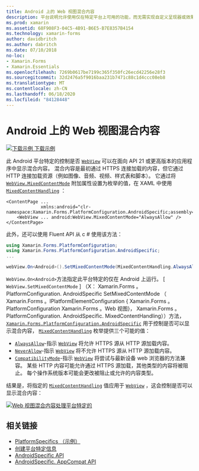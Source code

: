 ```yaml
---
title: Android 上的 Web 视图混合内容
description: 平台说明允许使用仅在特定平台上可用的功能，而无需实现自定义呈现器或效果。 本文介绍如何使用 Android 平台特定的，在面向 API 21 或更高版本的应用程序中显示 Web 视图中的混合内容。
ms.prod: xamarin
ms.assetid: 68F908F3-04C5-4B91-B6E5-B7E8357B4154
ms.technology: xamarin-forms
author: davidbritch
ms.author: dabritch
ms.date: 07/10/2018
no-loc:
- Xamarin.Forms
- Xamarin.Essentials
ms.openlocfilehash: 7269b0617be7199c365f350fc26ecd42256e28f3
ms.sourcegitcommit: 32d2476a5f9016baa231b7471c88c1d4ccc08eb8
ms.translationtype: MT
ms.contentlocale: zh-CN
ms.lasthandoff: 06/18/2020
ms.locfileid: "84128448"
---
```

# <a name="webview-mixed-content-on-android"></a>Android 上的 Web 视图混合内容

[![下载示例](~/media/shared/download.png) 下载示例](https://docs.microsoft.com/samples/xamarin/xamarin-forms-samples/userinterface-platformspecifics)

此 Android 平台特定的控制是否 [`WebView`](xref:Xamarin.Forms.WebView) 可以在面向 API 21 或更高版本的应用程序中显示混合内容。 混合内容是最初通过 HTTPS 连接加载的内容，但它通过 HTTP 连接加载资源（例如图像、音频、视频、样式表和脚本）。 它通过将 [`WebView.MixedContentMode`](xref:Xamarin.Forms.PlatformConfiguration.AndroidSpecific.WebView.MixedContentModeProperty) 附加属性设置为枚举的值，在 XAML 中使用 [`MixedContentHandling`](xref:Xamarin.Forms.PlatformConfiguration.AndroidSpecific.MixedContentHandling) ：

```xaml
<ContentPage ...
             xmlns:android="clr-namespace:Xamarin.Forms.PlatformConfiguration.AndroidSpecific;assembly=Xamarin.Forms.Core">
    <WebView ... android:WebView.MixedContentMode="AlwaysAllow" />
</ContentPage>
```

此外，还可以使用 Fluent API 从 c # 使用该方法：

```csharp
using Xamarin.Forms.PlatformConfiguration;
using Xamarin.Forms.PlatformConfiguration.AndroidSpecific;
...

webView.On<Android>().SetMixedContentMode(MixedContentHandling.AlwaysAllow);
```

`WebView.On<Android>`方法指定此平台特定的仅在 Android 上运行。 [ `WebView.SetMixedContentMode` ] （X： Xamarin.Forms 。PlatformConfiguration. AndroidSpecific SetMixedContentMode （ Xamarin.Forms 。IPlatformElementConfiguration { Xamarin.Forms 。PlatformConfiguration Xamarin.Forms 。Web 视图}， Xamarin.Forms 。PlatformConfiguration. AndroidSpecific. MixedContentHandling））方法， [`Xamarin.Forms.PlatformConfiguration.AndroidSpecific`](xref:Xamarin.Forms.PlatformConfiguration.AndroidSpecific) 用于控制是否可以显示混合内容， [`MixedContentHandling`](xref:Xamarin.Forms.PlatformConfiguration.AndroidSpecific.MixedContentHandling) 枚举提供三个可能的值：

- [`AlwaysAllow`](xref:Xamarin.Forms.PlatformConfiguration.AndroidSpecific.MixedContentHandling.AlwaysAllow)-指示 [`WebView`](xref:Xamarin.Forms.WebView) 将允许 HTTPS 源从 HTTP 源加载内容。
- [`NeverAllow`](xref:Xamarin.Forms.PlatformConfiguration.AndroidSpecific.MixedContentHandling.NeverAllow)-指示 [`WebView`](xref:Xamarin.Forms.WebView) 将不允许 HTTPS 源从 HTTP 源加载内容。
- [`CompatibilityMode`](xref:Xamarin.Forms.PlatformConfiguration.AndroidSpecific.MixedContentHandling.CompatibilityMode)-指示 [`WebView`](xref:Xamarin.Forms.WebView) 将尝试与最新设备 web 浏览器的方法兼容。 某些 HTTP 内容可能允许通过 HTTPS 源加载，其他类型的内容将被阻止。 每个操作系统版本可能会更改被阻止或允许的内容类型。

结果是，将指定的 [`MixedContentHandling`](xref:Xamarin.Forms.PlatformConfiguration.AndroidSpecific.MixedContentHandling) 值应用于 [`WebView`](xref:Xamarin.Forms.WebView) ，这会控制是否可以显示混合内容：

[![Web 视图混合内容处理平台特定的](webview-mixed-content-images/webview-mixedcontent.png "Web 视图混合内容处理平台特定的")](webview-mixed-content-images/webview-mixedcontent-large.png#lightbox "Web 视图混合内容处理平台特定的")

## <a name="related-links"></a>相关链接

- [PlatformSpecifics （示例）](https://docs.microsoft.com/samples/xamarin/xamarin-forms-samples/userinterface-platformspecifics)
- [创建平台特定信息](~/xamarin-forms/platform/platform-specifics/index.md#creating-platform-specifics)
- [AndroidSpecific API](xref:Xamarin.Forms.PlatformConfiguration.AndroidSpecific)
- [AndroidSpecific. AppCompat API](xref:Xamarin.Forms.PlatformConfiguration.AndroidSpecific.AppCompat)
